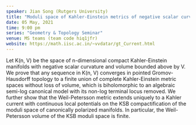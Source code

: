 ```yaml
---
speaker: Jian Song (Rutgers University) 
title: "Moduli space of Kahler-Einstein metrics of negative scalar curvature"
date: 05 May, 2021
time: 9:00 pm
series: "Geometry & Topology Seminar"
venue: MS teams (team code hiq1jfr)
website: https://math.iisc.ac.in/~vvdatar/gt_Current.html
---
```


Let K(n, V) be the space of n-dimensional compact Kahler-Einstein manifolds with negative scalar curvature and volume bounded above by V. 
We prove that any sequence in K(n, V) converges in pointed Gromov-Hausdorff topology to a finite union of complete Kahler-Einstein metric spaces without 
loss of volume, which is biholomorphic to an algebraic semi-log canonical model with its non-log terminal locus removed. We further show that the Weil-Petersson 
metric extends uniquely to a Kahler current with continuous local potentials on the KSB compactification of the moduli space of canonically polarized manifolds. 
In particular, the Weil-Petersson volume of the KSB moduli space is finite.  
